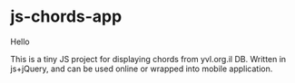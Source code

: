 # js-chords-app

Hello


This is a tiny JS project for displaying chords from yvl.org.il DB.
Written in js+jQuery, and can be used online or wrapped into mobile application.
